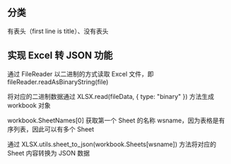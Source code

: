 

## 分类

有表头（first line is title）、没有表头

## 实现 Excel 转 JSON 功能

通过 FileReader 以二进制的方式读取 Excel 文件，即 fileReader.readAsBinaryString(file)

将对应的二进制数据通过 XLSX.read(fileData, { type: "binary" }) 方法生成 workbook 对象

workbook.SheetNames[0] 获取第一个 Sheet 的名称 wsname，因为表格是有序列表，因此可以有多个 Sheet

通过 XLSX.utils.sheet_to_json(workbook.Sheets[wsname]) 方法将对应的 Sheet 内容转换为 JSON 数据